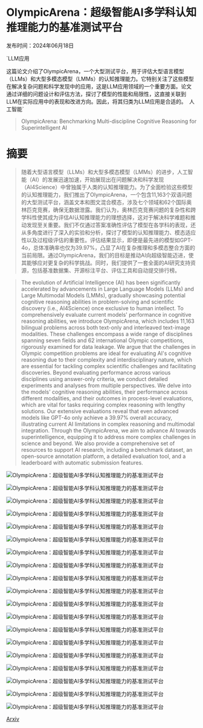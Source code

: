 # OlympicArena：超级智能AI多学科认知推理能力的基准测试平台

发布时间：2024年06月18日

`LLM应用

这篇论文介绍了OlympicArena，一个大型测试平台，用于评估大型语言模型（LLMs）和大型多模态模型（LMMs）的认知推理能力。它特别关注了这些模型在解决复杂问题和科学发现中的应用，这是LLM应用领域的一个重要方面。论文通过详细的问题设计和评估方法，探讨了模型的性能和局限性，这直接关联到LLM在实际应用中的表现和改进方向。因此，将其归类为LLM应用是合适的。` `人工智能`

> OlympicArena: Benchmarking Multi-discipline Cognitive Reasoning for Superintelligent AI

# 摘要

> 随着大型语言模型（LLMs）和大型多模态模型（LMMs）的进步，人工智能（AI）的发展迅速加速，开始展现出在问题解决和科学发现（AI4Science）中曾独属于人类的认知推理能力。为了全面检验这些模型的认知推理能力，我们推出了OlympicArena，一个包含11,163个双语问题的大型测试平台，涵盖文本和图文混合模态，涉及七个领域和62个国际奥林匹克竞赛，确保无数据泄露。我们认为，奥林匹克竞赛问题的复杂性和跨学科性使其成为评估AI认知推理能力的理想选择，这对于解决科学难题和推动发现至关重要。我们不仅通过答案准确性评估了模型在各学科的表现，还从多角度进行了深入的实验和分析，探讨了模型的认知推理能力、模态适应性以及过程级评估的重要性。评估结果显示，即便是最先进的模型如GPT-4o，总体准确率也仅为39.97%，凸显了AI在复杂推理和多模态整合方面的当前局限。通过OlympicArena，我们的目标是推动AI向超级智能迈进，使其能够应对更复杂的科学挑战。同时，我们提供了一套全面的AI研究支持资源，包括基准数据集、开源标注平台、评估工具和自动提交排行榜。

> The evolution of Artificial Intelligence (AI) has been significantly accelerated by advancements in Large Language Models (LLMs) and Large Multimodal Models (LMMs), gradually showcasing potential cognitive reasoning abilities in problem-solving and scientific discovery (i.e., AI4Science) once exclusive to human intellect. To comprehensively evaluate current models' performance in cognitive reasoning abilities, we introduce OlympicArena, which includes 11,163 bilingual problems across both text-only and interleaved text-image modalities. These challenges encompass a wide range of disciplines spanning seven fields and 62 international Olympic competitions, rigorously examined for data leakage. We argue that the challenges in Olympic competition problems are ideal for evaluating AI's cognitive reasoning due to their complexity and interdisciplinary nature, which are essential for tackling complex scientific challenges and facilitating discoveries. Beyond evaluating performance across various disciplines using answer-only criteria, we conduct detailed experiments and analyses from multiple perspectives. We delve into the models' cognitive reasoning abilities, their performance across different modalities, and their outcomes in process-level evaluations, which are vital for tasks requiring complex reasoning with lengthy solutions. Our extensive evaluations reveal that even advanced models like GPT-4o only achieve a 39.97% overall accuracy, illustrating current AI limitations in complex reasoning and multimodal integration. Through the OlympicArena, we aim to advance AI towards superintelligence, equipping it to address more complex challenges in science and beyond. We also provide a comprehensive set of resources to support AI research, including a benchmark dataset, an open-source annotation platform, a detailed evaluation tool, and a leaderboard with automatic submission features.

![OlympicArena：超级智能AI多学科认知推理能力的基准测试平台](../../../paper_images/2406.12753/logo.jpg)

![OlympicArena：超级智能AI多学科认知推理能力的基准测试平台](../../../paper_images/2406.12753/overview.png)

![OlympicArena：超级智能AI多学科认知推理能力的基准测试平台](../../../paper_images/2406.12753/x1.png)

![OlympicArena：超级智能AI多学科认知推理能力的基准测试平台](../../../paper_images/2406.12753/x2.png)

![OlympicArena：超级智能AI多学科认知推理能力的基准测试平台](../../../paper_images/2406.12753/x3.png)

![OlympicArena：超级智能AI多学科认知推理能力的基准测试平台](../../../paper_images/2406.12753/x4.png)

![OlympicArena：超级智能AI多学科认知推理能力的基准测试平台](../../../paper_images/2406.12753/x5.png)

![OlympicArena：超级智能AI多学科认知推理能力的基准测试平台](../../../paper_images/2406.12753/x6.png)

![OlympicArena：超级智能AI多学科认知推理能力的基准测试平台](../../../paper_images/2406.12753/x7.png)

![OlympicArena：超级智能AI多学科认知推理能力的基准测试平台](../../../paper_images/2406.12753/x8.png)

![OlympicArena：超级智能AI多学科认知推理能力的基准测试平台](../../../paper_images/2406.12753/annotation_page.png)

![OlympicArena：超级智能AI多学科认知推理能力的基准测试平台](../../../paper_images/2406.12753/json_example.png)

![OlympicArena：超级智能AI多学科认知推理能力的基准测试平台](../../../paper_images/2406.12753/x9.png)

![OlympicArena：超级智能AI多学科认知推理能力的基准测试平台](../../../paper_images/2406.12753/error_case1_fig1.jpeg)

![OlympicArena：超级智能AI多学科认知推理能力的基准测试平台](../../../paper_images/2406.12753/error_case2_fig1.jpeg)

![OlympicArena：超级智能AI多学科认知推理能力的基准测试平台](../../../paper_images/2406.12753/error_case2_fig2.jpeg)

![OlympicArena：超级智能AI多学科认知推理能力的基准测试平台](../../../paper_images/2406.12753/error_case3_fig1.jpeg)

![OlympicArena：超级智能AI多学科认知推理能力的基准测试平台](../../../paper_images/2406.12753/error_case4_fig1.jpeg)

![OlympicArena：超级智能AI多学科认知推理能力的基准测试平台](../../../paper_images/2406.12753/error_case7_fig1.png)

[Arxiv](https://arxiv.org/abs/2406.12753)